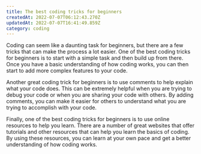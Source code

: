 ```yaml
---
title: The best coding tricks for beginners
createdAt: 2022-07-07T06:12:43.270Z
updatedAt: 2022-07-07T16:41:49.859Z
category: coding
---
```


Coding can seem like a daunting task for beginners, but there are a few tricks that can make the process a lot easier. One of the best coding tricks for beginners is to start with a simple task and then build up from there. Once you have a basic understanding of how coding works, you can then start to add more complex features to your code.

Another great coding trick for beginners is to use comments to help explain what your code does. This can be extremely helpful when you are trying to debug your code or when you are sharing your code with others. By adding comments, you can make it easier for others to understand what you are trying to accomplish with your code.

Finally, one of the best coding tricks for beginners is to use online resources to help you learn. There are a number of great websites that offer tutorials and other resources that can help you learn the basics of coding. By using these resources, you can learn at your own pace and get a better understanding of how coding works.
